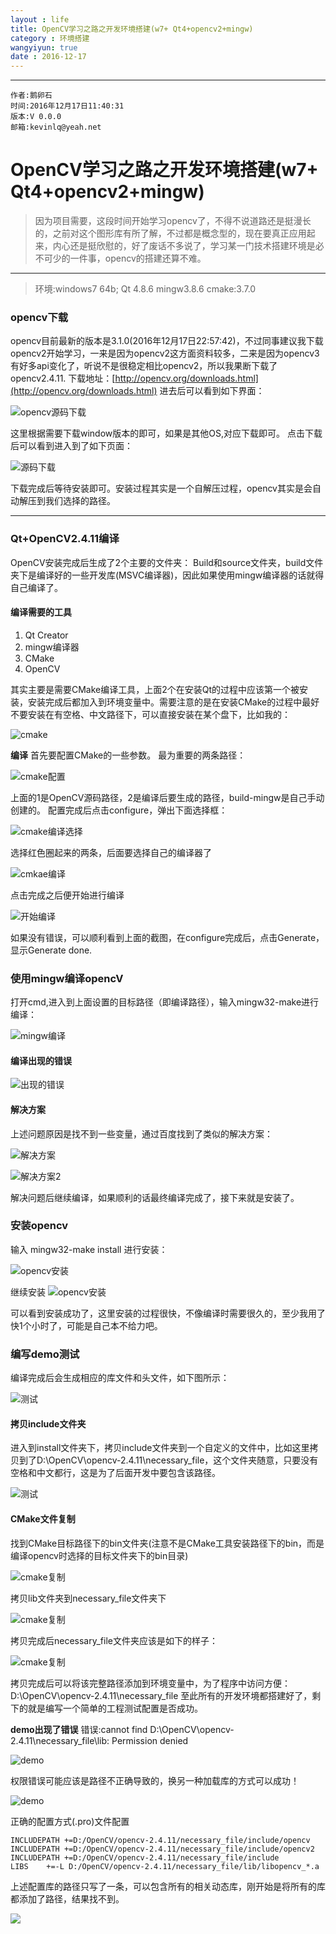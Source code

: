 ```yaml
---
layout : life
title: OpenCV学习之路之开发环境搭建(w7+ Qt4+opencv2+mingw)
category : 环境搭建
wangyiyun: true
date : 2016-12-17
---
```


******

	作者:鹅卵石
    时间:2016年12月17日11:40:31
    版本:V 0.0.0
    邮箱:kevinlq@yeah.net

<!-- more -->

# OpenCV学习之路之开发环境搭建(w7+ Qt4+opencv2+mingw)

>因为项目需要，这段时间开始学习opencv了，不得不说道路还是挺漫长的，之前对这个图形库有所了解，不过都是概念型的，现在要真正应用起来，内心还是挺欣慰的，好了废话不多说了，学习某一门技术搭建环境是必不可少的一件事，opencv的搭建还算不难。


----------


>环境:windows7 64b;
>Qt 4.8.6
>mingw3.8.6
>cmake:3.7.0

### opencv下载
opencv目前最新的版本是3.1.0(2016年12月17日22:57:42)，不过同事建议我下载opencv2开始学习，一来是因为opencv2这方面资料较多，二来是因为opencv3有好多api变化了，听说不是很稳定相比opencv2，所以我果断下载了opencv2.4.11.
下载地址：[http://opencv.org/downloads.html](http://opencv.org/downloads.html)
进去后可以看到如下界面： 

![opencv源码下载](/res/img/blog/环境搭建/opencv_source.png)

这里根据需要下载window版本的即可，如果是其他OS,对应下载即可。
点击下载后可以看到进入到了如下页面：

![源码下载](/res/img/blog/环境搭建/opencv_source2.png)

下载完成后等待安装即可。安装过程其实是一个自解压过程，opencv其实是会自动解压到我们选择的路径。

----------
### Qt+OpenCV2.4.11编译
OpenCV安装完成后生成了2个主要的文件夹：
Build和source文件夹，build文件夹下是编译好的一些开发库(MSVC编译器)，因此如果使用mingw编译器的话就得自己编译了。
#### 编译需要的工具

 1. Qt Creator
 2. mingw编译器
 3. CMake
 4. OpenCV

其实主要是需要CMake编译工具，上面2个在安装Qt的过程中应该第一个被安装，安装完成后都加入到环境变量中。需要注意的是在安装CMake的过程中最好不要安装在有空格、中文路径下，可以直接安装在某个盘下，比如我的：

![cmake](/res/img/blog/环境搭建/Cmake.png)

**编译**
首先要配置CMake的一些参数。
最为重要的两条路径：

![cmake配置](/res/img/blog/环境搭建/Cmake2.png)

上面的1是OpenCV源码路径，2是编译后要生成的路径，build-mingw是自己手动创建的。
配置完成后点击configure，弹出下面选择框：

![cmake编译选择](/res/img/blog/环境搭建/Cmake3.png)

选择红色圈起来的两条，后面要选择自己的编译器了

![cmkae编译](/res/img/blog/环境搭建/Cmake4.png)

点击完成之后便开始进行编译

![开始编译](/res/img/blog/环境搭建/Cmake5.png)

如果没有错误，可以顺利看到上面的截图，在configure完成后，点击Generate，显示Generate done.

### 使用mingw编译opencV
打开cmd,进入到上面设置的目标路径（即编译路径），输入mingw32-make进行编译：


![mingw编译](/res/img/blog/环境搭建/mingw.png)

#### 编译出现的错误

![出现的错误](/res/img/blog/环境搭建/mingw_error.png)

#### 解决方案
上述问题原因是找不到一些变量，通过百度找到了类似的解决方案：

![解决方案](/res/img/blog/环境搭建/mingw_error_q.png)

![解决方案2](/res/img/blog/环境搭建/mingw_error_q2.png)

解决问题后继续编译，如果顺利的话最终编译完成了，接下来就是安装了。
### 安装opencv
输入 mingw32-make install 进行安装：

![opencv安装](/res/img/blog/环境搭建/opencv_install.png)

继续安装
![opencv安装](/res/img/blog/环境搭建/opencv_install2.png)

可以看到安装成功了，这里安装的过程很快，不像编译时需要很久的，至少我用了快1个小时了，可能是自己本不给力吧。

### 编写demo测试
编译完成后会生成相应的库文件和头文件，如下图所示：

![测试](/res/img/blog/环境搭建/opencv_test.png)

#### 拷贝include文件夹
进入到install文件夹下，拷贝include文件夹到一个自定义的文件中，比如这里拷贝到了D:\OpenCV\opencv-2.4.11\necessary_file，这个文件夹随意，只要没有空格和中文都行，这是为了后面开发中要包含该路径。

![测试](/res/img/blog/环境搭建/opencv_test2.png)


#### CMake文件复制
找到CMake目标路径下的bin文件夹(注意不是CMake工具安装路径下的bin，而是编译opencv时选择的目标文件夹下的bin目录)

![cmake复制](/res/img/blog/环境搭建/cmake_copy.png)

拷贝lib文件夹到necessary_file文件夹下

![cmake复制](/res/img/blog/环境搭建/cmake_copy2.png)

拷贝完成后necessary_file文件夹应该是如下的样子：

![cmake复制](/res/img/blog/环境搭建/cmake_copy3.png)

拷贝完成后可以将该完整路径添加到环境变量中，为了程序中访问方便：
	D:\OpenCV\opencv-2.4.11\necessary_file
    至此所有的开发环境都搭建好了，剩下的就是编写一个简单的工程测试配置是否成功。

**demo出现了错误**
错误:cannot find D:\OpenCV\opencv-2.4.11\necessary_file\lib: Permission denied

![demo](/res/img/blog/环境搭建/opencv_demo.png)

权限错误可能应该是路径不正确导致的，换另一种加载库的方式可以成功！

![demo](/res/img/blog/环境搭建/opencv_demo2.png)

正确的配置方式(.pro)文件配置
```
INCLUDEPATH +=D:/OpenCV/opencv-2.4.11/necessary_file/include/opencv
INCLUDEPATH +=D:/OpenCV/opencv-2.4.11/necessary_file/include/opencv2
INCLUDEPATH +=D:/OpenCV/opencv-2.4.11/necessary_file/include
LIBS    +=-L D:/OpenCV/opencv-2.4.11/necessary_file/lib/libopencv_*.a
```
上述配置库的路径只写了一条，可以包含所有的相关动态库，刚开始是将所有的库都添加了路径，结果找不到。

![](/res/img/devstone.png)
